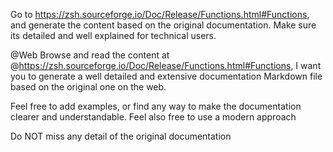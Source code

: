 Go to https://zsh.sourceforge.io/Doc/Release/Functions.html#Functions, and generate the content based on the original documentation. 
Make sure its detailed and well explained for technical users.


@Web  Browse and read the content at @https://zsh.sourceforge.io/Doc/Release/Functions.html#Functions, I want you to generate a well detailed and extensive documentation Markdown file based on the original one on the web.

Feel free to add examples, or find any way to make the documentation clearer and understandable.
Feel also free to use a modern approach

Do NOT miss any detail of the original documentation
